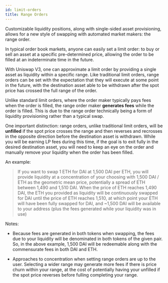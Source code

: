```yaml
---
id: limit-orders
title: Range Orders
---
```

Customizable liquidity positions, along with single-sided asset provisioning, allows for a new style of swapping with automated market makers: the range order.

In typical order book markets, anyone can easily set a limit order: to buy or sell an asset at a specific pre-determined price, allowing the order to be filled at an indeterminate time in the future. 

With Uniswap V3, one can approximate a limit order by providing a single asset as liquidity within a specific range. Like traditional limit orders, range orders can be set with the expectation that they will execute at some point in the future, with the destination asset able to be withdrawn after the spot price has crossed the full range of the order. 

Unlike standard limit orders, where the order maker typically pays fees when the order is filled, the range order maker **generates fees** while the order is filled. This is due to the range order technically being a form of liquidity provisioning rather than a typical swap. 

One important distinction: range orders, unlike traditional limit orders, will be **unfilled** if the spot price crosses the range and then reverses and recrosses in the opposite direction before the destination asset is withdrawn. While you will be earning LP fees during this time, if the goal is to exit fully in the desired destination asset, you will need to keep an eye on the order and manually remove your liquidity when the order has been filled.

An example:
> If you want to swap 1 ETH for DAI at 1,500 DAI per ETH, you will provide liquidity at a concentration of your choosing with 1,500 DAI / ETH as the geometric mean price, potentially a spread of ETH between 1,490 and 1,510 DAI. When the price of ETH reaches 1,490 DAI, the ETH you provided as liquidity will be continuously swapped for DAI until the price of ETH reaches 1,510, at which point your ETH will have been fully swapped for DAI, and ~1,500 DAI will be available to your address (plus the fees generated while your liquidity was in use)

Notes: 

* Because fees are generated in both tokens when swapping, the fees due to your liquidity will be denominated in both tokens of the given pair. So, in the above example, 1,500 DAI will be redeemable along with the commensurate fees in both DAI and ETH.

* Approaches to concentration when setting range orders are up to the user. Selecting a wider range may generate more fees if there is price churn within your range, at the cost of potentially having your unfilled if the spot price reverses before fulling completing your range.